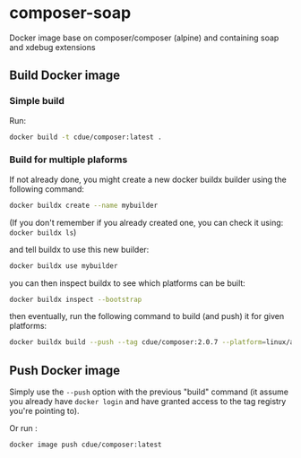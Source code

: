 # composer-soap
Docker image base on composer/composer (alpine) and containing soap and xdebug extensions

## Build Docker image

### Simple build

Run:
```sh
docker build -t cdue/composer:latest .
```

### Build for multiple plaforms

If not already done, you might create a new docker buildx builder using the following command:
```sh
docker buildx create --name mybuilder
```
(If you don't remember if you already created one, you can check it using: `docker buildx ls`)

and tell buildx to use this new builder:
```sh
docker buildx use mybuilder
```

you can then inspect buildx to see which platforms can be built:
```sh
docker buildx inspect --bootstrap
```

then eventually, run the following command to build (and push) it for given platforms:
```sh
docker buildx build --push --tag cdue/composer:2.0.7 --platform=linux/arm64,linux/amd64 .
```

## Push Docker image

Simply use the `--push` option with the previous "build" command (it assume you already have `docker login` and have granted access to the tag registry you're pointing to).

Or run :
```sh
docker image push cdue/composer:latest
```
